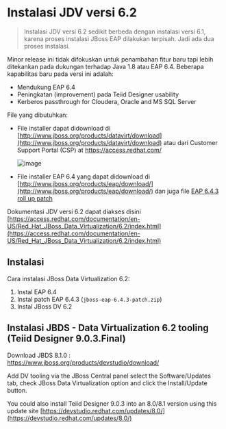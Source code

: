 # Instalasi JDV versi 6.2

> Instalasi JDV versi 6.2 sedikit berbeda dengan instalasi versi 6.1, karena proses instalasi JBoss EAP dilakukan terpisah. Jadi ada dua proses instalasi.


Minor release ini tidak difokuskan untuk penambahan fitur baru tapi lebih ditekankan pada dukungan terhadap Java 1.8 atau EAP 6.4. Beberapa kapabilitas baru pada versi ini adalah:

- Mendukung EAP 6.4 
- Peningkatan (improvement) pada Teiid Designer usability 
- Kerberos passthrough for Cloudera, Oracle and MS SQL Server

File yang dibutuhkan:

- File installer dapat didownload di [http://www.jboss.org/products/datavirt/download](http://www.jboss.org/products/datavirt/download) atau dari Customer Support Portal (CSP) at https://access.redhat.com/

   ![image](https://cloud.githubusercontent.com/assets/3068071/10267525/fd71006e-6ac1-11e5-8a26-a6329cc1e786.png)

- File installer EAP 6.4 yang dapat didownload di [http://www.jboss.org/products/eap/download/](http://www.jboss.org/products/eap/download/) dan juga file [EAP 6.4.3 roll up patch](https://access.redhat.com/jbossnetwork/restricted/softwareDownload.html?softwareId=39353)

Dokumentasi JDV versi 6.2 dapat diakses disini [https://access.redhat.com/documentation/en-US/Red_Hat_JBoss_Data_Virtualization/6.2/index.html](https://access.redhat.com/documentation/en-US/Red_Hat_JBoss_Data_Virtualization/6.2/index.html)

## Instalasi 

Cara instalasi JBoss Data Virtualization 6.2:

1. Instal EAP 6.4 
2. Instal patch EAP 6.4.3 (`jboss-eap-6.4.3-patch.zip`) 
3. Instal JBoss DV 6.2 

## Instalasi JBDS - Data Virtualization 6.2 tooling (Teiid Designer 9.0.3.Final) 

Download JBDS 8.1.0 : https://www.jboss.org/products/devstudio/download/

Add DV tooling via the JBoss Central panel select the Software/Updates tab, check JBoss Data Virtualization option and click the Install/Update button.

You could also install Teiid Designer 9.0.3 into an 8.0/8.1 version using this update site [https://devstudio.redhat.com/updates/8.0/](https://devstudio.redhat.com/updates/8.0/)
